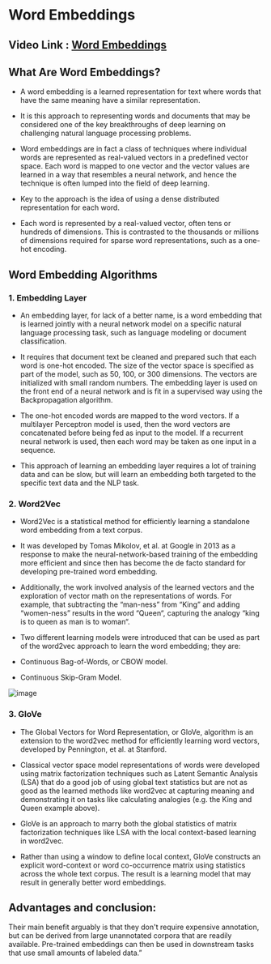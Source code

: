 # Word Embeddings

## Video Link : [Word Embeddings](https://drive.google.com/file/d/1FAmYUndjFK-NRrHsznwI1XJiG3r43KZO/view?usp=sharing)

## What Are Word Embeddings?

- A word embedding is a learned representation for text where words that have the same meaning have a similar representation.

- It is this approach to representing words and documents that may be considered one of the key breakthroughs of deep learning on challenging natural language processing problems.

- Word embeddings are in fact a class of techniques where individual words are represented as real-valued vectors in a predefined vector space. Each word is mapped to one vector and the vector values are learned in a way that resembles a neural network, and hence the technique is often lumped into the field of deep learning.

- Key to the approach is the idea of using a dense distributed representation for each word.

- Each word is represented by a real-valued vector, often tens or hundreds of dimensions. This is contrasted to the thousands or millions of dimensions required for sparse word representations, such as a one-hot encoding.

## Word Embedding Algorithms

### 1. Embedding Layer
- An embedding layer, for lack of a better name, is a word embedding that is learned jointly with a neural network model on a specific natural language processing task, such as language modeling or document classification.

- It requires that document text be cleaned and prepared such that each word is one-hot encoded. The size of the vector space is specified as part of the model, such as 50, 100, or 300 dimensions. The vectors are initialized with small random numbers. The embedding layer is used on the front end of a neural network and is fit in a supervised way using the Backpropagation algorithm.

- The one-hot encoded words are mapped to the word vectors. If a multilayer Perceptron model is used, then the word vectors are concatenated before being fed as input to the model. If a recurrent neural network is used, then each word may be taken as one input in a sequence.

- This approach of learning an embedding layer requires a lot of training data and can be slow, but will learn an embedding both targeted to the specific text data and the NLP task.

### 2. Word2Vec
- Word2Vec is a statistical method for efficiently learning a standalone word embedding from a text corpus.

- It was developed by Tomas Mikolov, et al. at Google in 2013 as a response to make the neural-network-based training of the embedding more efficient and since then has become the de facto standard for developing pre-trained word embedding.

- Additionally, the work involved analysis of the learned vectors and the exploration of vector math on the representations of words. For example, that subtracting the “man-ness” from “King” and adding “women-ness” results in the word “Queen“, capturing the analogy “king is to queen as man is to woman“.

- Two different learning models were introduced that can be used as part of the word2vec approach to learn the word embedding; they are:

- Continuous Bag-of-Words, or CBOW model.
- Continuous Skip-Gram Model.

![image](https://user-images.githubusercontent.com/63282184/143772650-ee3605a3-a8ef-4d15-a8fd-b51c99ab62b1.png)


### 3. GloVe
- The Global Vectors for Word Representation, or GloVe, algorithm is an extension to the word2vec method for efficiently learning word vectors, developed by Pennington, et al. at Stanford.

- Classical vector space model representations of words were developed using matrix factorization techniques such as Latent Semantic Analysis (LSA) that do a good job of using global text statistics but are not as good as the learned methods like word2vec at capturing meaning and demonstrating it on tasks like calculating analogies (e.g. the King and Queen example above).

- GloVe is an approach to marry both the global statistics of matrix factorization techniques like LSA with the local context-based learning in word2vec.

 - Rather than using a window to define local context, GloVe constructs an explicit word-context or word co-occurrence matrix using statistics across the whole text corpus. The result is a learning model that may result in generally better word embeddings.

## Advantages and conclusion:

Their main benefit arguably is that they don't require expensive annotation, but can be derived from large unannotated corpora that are readily available. Pre-trained embeddings can then be used in downstream tasks that use small amounts of labeled data.”

